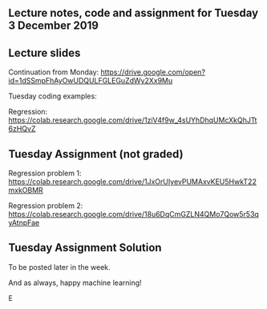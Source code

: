 ## Lecture notes, code and assignment for Tuesday 3 December 2019

## Lecture slides

Continuation from Monday:
https://drive.google.com/open?id=1dSSmpFhAyOwUDQULFGLEGuZdWy2Xx9Mu

Tuesday coding examples:

Regression: https://colab.research.google.com/drive/1ziV4f9w_4sUYhDhqUMcXkQhJTt6zHQvZ

## Tuesday Assignment (not graded)

Regression problem 1: https://colab.research.google.com/drive/1JxOrUIyevPUMAxvKEU5HwkT22mxkOBMR

Regression problem 2: https://colab.research.google.com/drive/18u6DqCmGZLN4QMo7Qow5r53qyAtnpFae

## Tuesday Assignment Solution
To be posted later in the week.

And as always, happy machine learning!

E
